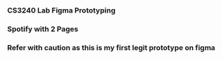 ### CS3240 Lab Figma Prototyping
### Spotify with 2 Pages
### Refer with caution as this is my first legit prototype on figma
